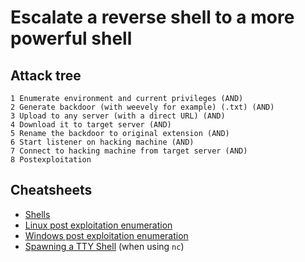 # Escalate a reverse shell to a more powerful shell

## Attack tree

```text
1 Enumerate environment and current privileges (AND)
2 Generate backdoor (with weevely for example) (.txt) (AND)
3 Upload to any server (with a direct URL) (AND)
4 Download it to target server (AND)
5 Rename the backdoor to original extension (AND)
6 Start listener on hacking machine (AND)
7 Connect to hacking machine from target server (AND)
8 Postexploitation
```

## Cheatsheets

* [Shells](cheatsheets:docs/payloads/shells)
* [Linux post exploitation enumeration](cheatsheets:docs/enumeration/linux-post)
* [Windows post exploitation enumeration](cheatsheets:docs/enumeration/windows-post)
* [Spawning a TTY Shell](https://netsec.ws/?p=337) (when using `nc`)

